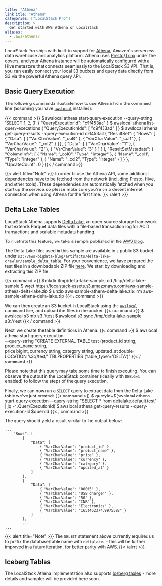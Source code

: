 ```yaml
---
title: "Athena"
linkTitle: "Athena"
categories: ["LocalStack Pro"]
description: >
  Get started with AWS Athena on LocalStack
aliases:
  - /aws/athena/
---
```


LocalStack Pro ships with built-in support for [Athena](https://aws.amazon.com/athena), Amazon's serverless data warehouse and analytics platform.
Athena uses [Presto](https://prestodb.github.io)/[Trino](https://trino.io) under the covers, and your Athena instance will be automatically configured with a Hive metastore that connects seamlessly to the LocalStack S3 API.
That is, you can easily connect your local S3 buckets and query data directly from S3 via the powerful Athena query API.

## Basic Query Execution

The following commands illustrate how to use Athena from the command line (assuming you have [`awslocal`](https://github.com/localstack/awscli-local) installed):

{{< command >}}
$ awslocal athena start-query-execution --query-string 'SELECT 1, 2, 3'
{
    "QueryExecutionId": "c9f453ad"
}
$ awslocal athena list-query-executions
{
    "QueryExecutionIds": [
        "c9f453ad"
    ]
}
$ awslocal athena get-query-results --query-execution-id c9f453ad
{
    "ResultSet": {
        "Rows": [
            {
                "Data": [
                    { "VarCharValue": "_col0" },
                    { "VarCharValue": "_col1" },
                    { "VarCharValue": "_col2" }
                ]
            }, {
                "Data": [
                    { "VarCharValue": "1" },
                    { "VarCharValue": "2" },
                    { "VarCharValue": "3" }
                ]
            }
        ],
        "ResultSetMetadata": {
            "ColumnInfo": [
                {
                    "Name": "_col0", "Type": "integer"
                }, {
                    "Name": "_col1", "Type": "integer"
                }, {
                    "Name": "_col2", "Type": "integer"
                }
            ]
        }
    },
    "UpdateCount": 0
}
{{< / command >}}

{{< alert title="Note" >}}
In order to use the Athena API, some additional dependencies have to be fetched from the network (including Presto, Hive, and other tools). These dependencies are automatically fetched when you start up the service, so please make sure you're on a decent internet connection when using Athena for the first time.
{{< /alert >}}

## Delta Lake Tables

LocalStack Athena supports [Delta Lake](https://delta.io), an open-source storage framework that extends Parquet data files with a file-based transaction log for ACID transactions and scalable metadata handling.

To illustrate this feature, we take a sample published in the [AWS blog](https://aws.amazon.com/blogs/big-data/crawl-delta-lake-tables-using-aws-glue-crawlers).

The Delta Lake files used in this sample are available in a public S3 bucket under `s3://aws-bigdata-blog/artifacts/delta-lake-crawler/sample_delta_table`.
For your convenience, we have prepared the test files in a downloadable ZIP file [here](https://localstack-assets.s3.amazonaws.com/aws-sample-athena-delta-lake.zip).
We start by downloading and extracting this ZIP file:

{{< command >}}
$ mkdir /tmp/delta-lake-sample; cd /tmp/delta-lake-sample
$ wget https://localstack-assets.s3.amazonaws.com/aws-sample-athena-delta-lake.zip
$ unzip aws-sample-athena-delta-lake.zip; rm aws-sample-athena-delta-lake.zip
{{< / command >}}

We can then create an S3 bucket in LocalStack using the [`awslocal`](https://github.com/localstack/awscli-local) command line, and upload the files to the bucket:
{{< command >}}
$ awslocal s3 mb s3://test
$ awslocal s3 sync /tmp/delta-lake-sample s3://test
{{< / command >}}

Next, we create the table definitions in Athena:
{{< command >}}
$ awslocal athena start-query-execution \
    --query-string "CREATE EXTERNAL TABLE test (product_id string, product_name string, \
    price bigint, currency string, category string, updated_at double) \
    LOCATION 's3://test/' TBLPROPERTIES ('table_type'='DELTA')"
{{< / command >}}

Please note that this query may take some time to finish executing. You can observe the output in the LocalStack container (ideally with `DEBUG=1` enabled) to follow the steps of the query execution.

Finally, we can now run a `SELECT` query to extract data from the Delta Lake table we've just created:
{{< command >}}
$ queryId=$(awslocal athena start-query-execution --query-string "SELECT * from deltalake.default.test" | jq -r .QueryExecutionId)
$ awslocal athena get-query-results --query-execution-id $queryId
{{< / command >}}

The query should yield a result similar to the output below:
```
...
    "Rows": [
        {
            "Data": [
                { "VarCharValue": "product_id" },
                { "VarCharValue": "product_name" },
                { "VarCharValue": "price" },
                { "VarCharValue": "currency" },
                { "VarCharValue": "category" },
                { "VarCharValue": "updated_at" }
            ]
        },
        {
            "Data": [
                { "VarCharValue": "00005" },
                { "VarCharValue": "USB charger" },
                { "VarCharValue": "50" },
                { "VarCharValue": "INR" },
                { "VarCharValue": "Electronics" },
                { "VarCharValue": "1653462374.9975588" }
            ]
        },
        ...
...
```

{{< alert title="Note" >}}
The `SELECT` statement above currently requires us to prefix the database/table name with `deltalake.` - this will be further improved in a future iteration, for better parity with AWS.
{{< /alert >}}

## Iceberg Tables

The LocalStack Athena implementation also supports [Iceberg tables](https://docs.aws.amazon.com/athena/latest/ug/querying-iceberg-creating-tables.html) - more details and samples will be provided here soon.

